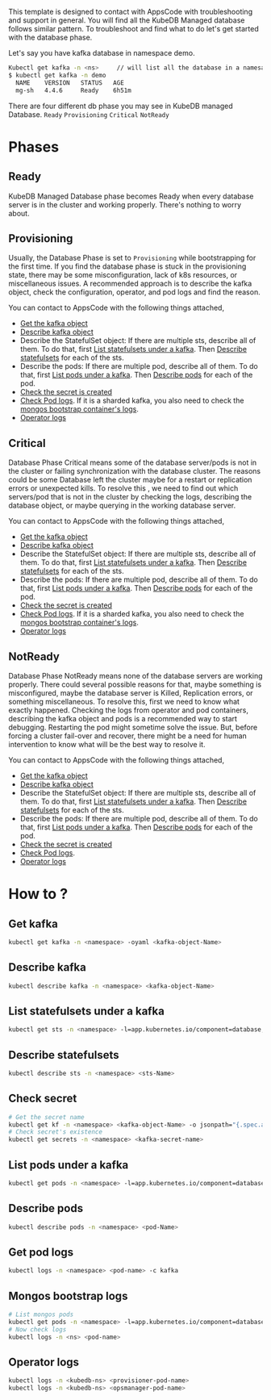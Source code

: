 This template is designed to contact with AppsCode with troubleshooting and support in general. You will find all the KubeDB Managed database follows similar pattern. To troubleshoot and find what to do let's get started with the database phase.

Let's say you have kafka database in namespace demo.
```bash
Kubectl get kafka -n <ns>     // will list all the database in a namesapce  
$ kubectl get kafka -n demo
  NAME    VERSION   STATUS   AGE
  mg-sh   4.4.6     Ready    6h51m
```
There are four different db phase you may see in KubeDB managed Database.
``Ready`` ``Provisioning`` ``Critical`` ``NotReady``

# Phases
## Ready
KubeDB Managed Database phase becomes Ready when every database server is in the cluster and working properly. There's nothing to worry about.

## Provisioning
Usually, the Database Phase is set to `Provisioning` while bootstrapping for the first time. If you find the database phase is stuck in the provisioning state,
there may be some misconfiguration, lack of k8s resources, or miscellaneous issues.
A recommended approach is to describe the kafka object, check the configuration, operator, and pod logs and find the reason.

You can contact to AppsCode with the following things attached,
- [Get the kafka object](#get-kafka)
- [Describe kafka object](#describe-kafka)
- Describe the StatefulSet object: If there are multiple sts, describe all of them. To do that, first
  [List statefulsets under a kafka](#list-statefulsets-under-a-kafka). Then [Describe statefulsets](#describe-statefulsets) for each of the sts.
- Describe the pods: If there are multiple pod, describe all of them. To do that, first
  [List pods under a kafka](#list-pods-under-a-kafka). Then [Describe pods](#describe-pods) for each of the pod.
- [Check the secret is created](#check-secret)
- [Check Pod logs](#get-pod-logs).  If it is a sharded kafka, you also need to check the [mongos bootstrap container's logs](#mongos-bootstrap-logs).
- [Operator logs](#operator-logs)

## Critical
Database Phase Critical means some of the database server/pods is not in the cluster or failing synchronization with the database cluster.
The reasons could be some Database left the cluster maybe for a restart or replication errors or unexpected kills.
To resolve this , we need to  find out which servers/pod that is not in the cluster by checking the logs, describing the database object, or maybe querying in the working database server.

You can contact to AppsCode with the following things attached,
- [Get the kafka object](#get-kafka)
- [Describe kafka object](#describe-kafka)
- Describe the StatefulSet object: If there are multiple sts, describe all of them. To do that, first
  [List statefulsets under a kafka](#list-statefulsets-under-a-kafka). Then [Describe statefulsets](#describe-statefulsets) for each of the sts.
- Describe the pods: If there are multiple pod, describe all of them. To do that, first
  [List pods under a kafka](#list-pods-under-a-kafka). Then [Describe pods](#describe-pods) for each of the pod.
- [Check the secret is created](#check-secret)
- [Check Pod logs](#get-pod-logs).  If it is a sharded kafka, you also need to check the [mongos bootstrap container's logs](#mongos-bootstrap-logs).
- [Operator logs](#operator-logs)

## NotReady
Database Phase NotReady means none of the database servers are working properly. There could several possible reasons for that, maybe something is misconfigured,
maybe the database server is Killed, Replication errors, or something miscellaneous.
To resolve this, first we need to know what exactly happened. Checking the logs from operator and pod containers, describing the kafka object and pods is a recommended way to start debugging. Restarting the pod might sometime solve the issue. But, before forcing a cluster fail-over and recover,
there might be a need for human intervention to know what will be the best way to resolve it.

You can contact to AppsCode with the following things attached,
- [Get the kafka object](#get-kafka)
- [Describe kafka object](#describe-kafka)
- Describe the StatefulSet object: If there are multiple sts, describe all of them. To do that, first
  [List statefulsets under a kafka](#list-statefulsets-under-a-kafka). Then [Describe statefulsets](#describe-statefulsets) for each of the sts.
- Describe the pods: If there are multiple pod, describe all of them. To do that, first
  [List pods under a kafka](#list-pods-under-a-kafka). Then [Describe pods](#describe-pods) for each of the pod.
- [Check the secret is created](#check-secret)
- [Check Pod logs](#get-pod-logs).
- [Operator logs](#operator-logs)

# How to ? 
## Get kafka
```bash
kubectl get kafka -n <namespace> -oyaml <kafka-object-Name> 
```

## Describe kafka
```bash
kubectl describe kafka -n <namespace> <kafka-object-Name> 
```

## List statefulsets under a kafka
```bash
kubectl get sts -n <namespace> -l=app.kubernetes.io/component=database,app.kubernetes.io/managed-by=kubedb.com,app.kubernetes.io/name=kafkas.kubedb.com,app.kubernetes.io/instance=<kafka-object-Name> 
```

## Describe statefulsets
```bash
kubectl describe sts -n <namespace> <sts-Name> 
```

## Check secret
```bash
# Get the secret name
kubectl get kf -n <namespace> <kafka-object-Name> -o jsonpath="{.spec.authSecret.name}"
# Check secret's existence
kubectl get secrets -n <namespace> <kafka-secret-name>
```

## List pods under a kafka
```bash
kubectl get pods -n <namespace> -l=app.kubernetes.io/component=database,app.kubernetes.io/managed-by=kubedb.com,app.kubernetes.io/name=kafkas.kubedb.com,app.kubernetes.io/instance=<kafka-object-Name> 
```

## Describe pods
```bash
kubectl describe pods -n <namespace> <pod-Name> 
```

## Get pod logs 
```bash
kubectl logs -n <namespace> <pod-name> -c kafka
```

## Mongos bootstrap logs
```bash
# List mongos pods 
kubectl get pods -n <namespace> -l=app.kubernetes.io/component=database,app.kubernetes.io/managed-by=kubedb.com,app.kubernetes.io/name=kafkas.kubedb.com,app.kubernetes.io/instance=<kafka-object-Name>
# Now check logs
kubectl logs -n <ns> <pod-name>
```

## Operator logs
```bash
kubectl logs -n <kubedb-ns> <provisioner-pod-name>
kubectl logs -n <kubedb-ns> <opsmanager-pod-name>
```